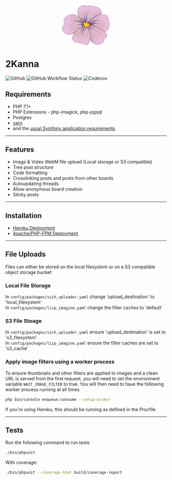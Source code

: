 <p align="center">
    <img width="150px" src="public/vi.png">
</p>

2Kanna
======

![GitHub](https://img.shields.io/github/license/linnit/2kanna?style=flat-square)
![GitHub Workflow Status](https://img.shields.io/github/workflow/status/linnit/2kanna/Symfony%20with%20PostgreSQL?style=flat-square)
![Codecov](https://img.shields.io/codecov/c/github/linnit/2kanna?style=flat-square)

Requirements
------------
   * PHP 7.1+
   * PHP Extensions - php-imagick, php-pgsql
   * Postgres
   * [yarn][1]
   * and the [usual Symfony application requirements][2].

---

## Features

   * Image & Video WebM file upload (Local storage or S3 compatible)
   * Tree post structure
   * Code formatting
   * Crosslinking posts and posts from other boards
   * Autoupdating threads
   * Allow anonymous board creation
   * Sticky posts

---

## Installation

   * [Heroku Deployment](docs/heroku_deployment.md)
   * [Apache/PHP-FPM Deployment](docs/apache_php_deployment.md)

---

## File Uploads

Files can either be stored on the local filesystem or on a S3 compatible object storage bucket

### Local File Storage

In `config/packages/vich_uploader.yaml` change 'upload_destination' to 'local_filesystem'  
In `config/packages/liip_imagine.yaml` change the filter caches to 'default'

### S3 File Stoage

In `config/packages/vich_uploader.yaml` ensure 'upload_destination' is set to 's3_filesystem'  
In `config/packages/liip_imagine.yaml` ensure the filter caches are set to 's3_cache'


### Apply image filters using a worker process

To ensure thumbnails and other filters are applied to images and a clean URL is served from the first request, you will need to set the environment variable `WAIT_IMAGE_FILTER` to true. You will then need to have the following worker process running at all times

```bash
php bin/console enqueue:consume --setup-broker
```

If you're using Heroku, this should be running as defined in the Procfile

---

## Tests

Run the following command to run tests:

```bash
./bin/phpunit
```

With coverage:

```bash
./bin/phpunit --coverage-html build/coverage-report
```

[1]: https://classic.yarnpkg.com/en/docs/install
[2]: https://symfony.com/doc/4.4/setup.html
